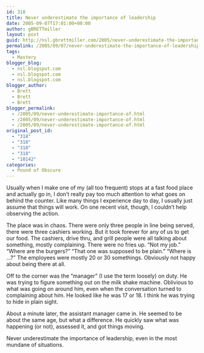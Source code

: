 ```yaml
---
id: 318
title: Never underestimate the importance of leadership
date: 2005-09-07T17:01:00+00:00
author: gBRETTmiller
layout: post
guid: http://nsl.gbrettmiller.com/2005/never-underestimate-the-importance-of-leadership
permalink: /2005/09/07/never-underestimate-the-importance-of-leadership/
tags:
  - Mastery
blogger_blog:
  - nsl.blogspot.com
  - nsl.blogspot.com
  - nsl.blogspot.com
blogger_author:
  - Brett
  - Brett
  - Brett
blogger_permalink:
  - /2005/09/never-underestimate-importance-of.html
  - /2005/09/never-underestimate-importance-of.html
  - /2005/09/never-underestimate-importance-of.html
original_post_id:
  - "318"
  - "318"
  - "318"
  - "318"
  - "10142"
categories:
  - Pound of Obscure
---
```

Usually when I make one of my (all too frequent) stops at a fast food place and actually go in, I don&#8217;t really pay too much attention to what goes on behind the counter. Like many things I experience day to day, I usually just assume that things will work. On one recent visit, though, I couldn&#8217;t help observing the action.

The place was in chaos. There were only three people in line being served, there were three cashiers working. But it took forever for any of us to get our food. The cashiers, drive thru, and grill people were all talking about something, mostly complaining. There were no fries up. &#8220;Not my job.&#8221; &#8220;Where are the burgers?&#8221; &#8220;That one was supposed to be plain.&#8221; &#8220;Where is &#8230;?&#8221; The employees were mostly 20 or 30 somethings. Obviously not happy about being there at all. 

Off to the corner was the &#8220;manager&#8221; (I use the term loosely) on duty. He was trying to figure something out on the milk shake machine. Oblivious to what was going on around him, even when the conversation turned to complaining about him. He looked like he was 17 or 18. I think he was trying to hide in plain sight.

About a minute later, the assistant manager came in. He seemed to be about the same age, but what a difference. He quickly saw what was happening (or not), assessed it, and got things moving. 

Never underestimate the importance of leadership, even in the most mundane of situations.